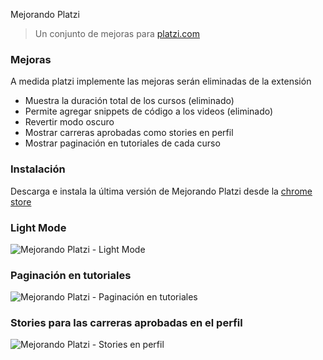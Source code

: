 Mejorando Platzi

> Un conjunto de mejoras para [platzi.com](https://platzi.com)

### Mejoras

A medida platzi implemente las mejoras serán eliminadas de la extensión

- Muestra la duración total de los cursos (eliminado)
- Permite agregar snippets de código a los videos (eliminado)
- Revertir modo oscuro
- Mostrar carreras aprobadas como stories en perfil
- Mostrar paginación en tutoriales de cada curso

### Instalación

Descarga e instala la última versión de Mejorando Platzi desde la [chrome store](https://chrome.google.com/webstore/detail/mejorando-platzi/fmajabjciiepkmkhbclpekpoidfkgjnd)

### Light Mode

![Mejorando Platzi - Light Mode](https://res.cloudinary.com/drukp4ipu/image/upload/v1617679461/mejorando-platzi/platzi_invert.png)

### Paginación en tutoriales

![Mejorando Platzi - Paginación en tutoriales](https://res.cloudinary.com/drukp4ipu/image/upload/v1634504192/mejorando-platzi/tutorial-pagination/platzi_tutorial_pagination.png)

### Stories para las carreras aprobadas en el perfil

![Mejorando Platzi - Stories en perfil](https://res.cloudinary.com/drukp4ipu/image/upload/v1634504436/mejorando-platzi/stories/platzi_stories.png)
